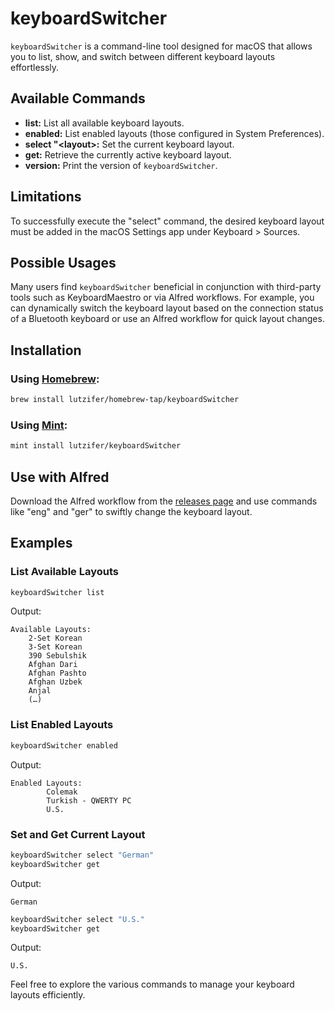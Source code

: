 # keyboardSwitcher

`keyboardSwitcher` is a command-line tool designed for macOS that allows you to list, show, and switch between different keyboard layouts effortlessly.

## Available Commands

- **list:** List all available keyboard layouts.
- **enabled:** List enabled layouts (those configured in System Preferences).
- **select "\<layout\>:** Set the current keyboard layout.
- **get:** Retrieve the currently active keyboard layout.
- **version:** Print the version of `keyboardSwitcher`.

## Limitations

To successfully execute the "select" command, the desired keyboard layout must be added in the macOS Settings app under Keyboard > Sources.

## Possible Usages

Many users find `keyboardSwitcher` beneficial in conjunction with third-party tools such as KeyboardMaestro or via Alfred workflows. For example, you can dynamically switch the keyboard layout based on the connection status of a Bluetooth keyboard or use an Alfred workflow for quick layout changes.

## Installation

### Using [Homebrew](http://brew.sh/):

```bash
brew install lutzifer/homebrew-tap/keyboardSwitcher
```

### Using [Mint](https://github.com/yonaskolb/mint):

```bash
mint install lutzifer/keyboardSwitcher
```

## Use with Alfred

Download the Alfred workflow from the [releases page](https://github.com/Lutzifer/keyboardSwitcher/releases/tag/0.0.4) and use commands like "eng" and "ger" to swiftly change the keyboard layout.

## Examples

### List Available Layouts

```bash
keyboardSwitcher list
```

Output:

```plaintext
Available Layouts:
  	2-Set Korean
  	3-Set Korean
  	390 Sebulshik
  	Afghan Dari
  	Afghan Pashto
  	Afghan Uzbek
  	Anjal
    (…)
```

### List Enabled Layouts

```bash
keyboardSwitcher enabled
```

Output:

```plaintext
Enabled Layouts:
        Colemak
        Turkish - QWERTY PC
        U.S.
```

### Set and Get Current Layout

```bash
keyboardSwitcher select "German"
keyboardSwitcher get
```

Output:

```plaintext
German
```

```bash
keyboardSwitcher select "U.S."
keyboardSwitcher get
```

Output:

```plaintext
U.S.
```

Feel free to explore the various commands to manage your keyboard layouts efficiently.